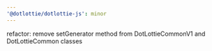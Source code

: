 ```yaml
---
'@dotlottie/dotlottie-js': minor
---
```


refactor: remove setGenerator method from DotLottieCommonV1 and DotLottieCommon classes
